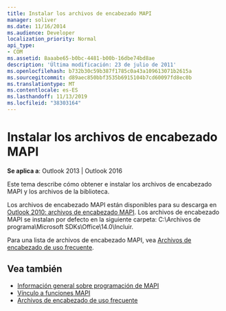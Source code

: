 ```yaml
---
title: Instalar los archivos de encabezado MAPI
manager: soliver
ms.date: 11/16/2014
ms.audience: Developer
localization_priority: Normal
api_type:
- COM
ms.assetid: 8aaabe65-b0bc-4481-b00b-16dbe74bd8ae
description: 'Última modificación: 23 de julio de 2011'
ms.openlocfilehash: b732b30c59b387f1785c0a43a109613071b2615a
ms.sourcegitcommit: d89aec850bbf3535b6915104b7cd60097fd8ec0b
ms.translationtype: MT
ms.contentlocale: es-ES
ms.lasthandoff: 11/13/2019
ms.locfileid: "38303164"
---
```

# <a name="install-mapi-header-files"></a>Instalar los archivos de encabezado MAPI

**Se aplica a**: Outlook 2013 | Outlook 2016 
  
Este tema describe cómo obtener e instalar los archivos de encabezado MAPI y los archivos de la biblioteca.

Los archivos de encabezado MAPI están disponibles para su descarga en [Outlook 2010: archivos de encabezado MAPI](https://www.microsoft.com/download/details.aspx?id=12905). Los archivos de encabezado MAPI se instalan por defecto en la siguiente carpeta: C:\Archivos de programa\Microsoft SDKs\Office\14.0\Incluir.
  
Para una lista de archivos de encabezado MAPI, vea [Archivos de encabezado de uso frecuente](commonly-used-header-files.md).
  
## <a name="see-also"></a>Vea también

- [Información general sobre programación de MAPI](mapi-programming-overview.md) 
- [Vínculo a funciones MAPI](how-to-link-to-mapi-functions.md)
- [Archivos de encabezado de uso frecuente](commonly-used-header-files.md)

